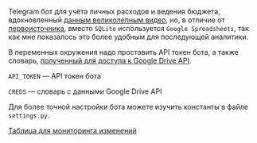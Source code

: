 Telegram бот для учёта личных расходов и ведения бюджета, вдохновленный 
[данным великолепным видео](https://www.youtube.com/watch?v=Kh16iosOTIQ),
но, в отличие от [первоисточника](https://github.com/alexey-goloburdin/telegram-finance-bot), 
вместо `SQLite` используется `Google Spreadsheets`, так как мне показалось это более удобным для последующей аналитики.


В переменных окружения надо проставить API токен бота, а также словарь, 
[полученный для доступа к Google Drive API](https://console.developers.google.com/apis/).

`API_TOKEN` — API токен бота

`CREDS` — словарь с данными Google Drive API

Для более точной настройки бота можете изучить константы в файле `settings.py`.


[Таблица для мониторинга изменений](https://docs.google.com/spreadsheets/d/1xBJutyuL4vJp0C_3T7cXQgOO-wLx-dbrHUxtJNiUjvM/edit?usp=sharing)
